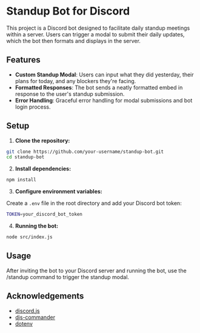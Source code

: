 # Standup Bot for Discord

This project is a Discord bot designed to facilitate daily standup meetings within a server. Users can trigger a modal to submit their daily updates, which the bot then formats and displays in the server.

## Features

- **Custom Standup Modal**: Users can input what they did yesterday, their plans for today, and any blockers they're facing.
- **Formatted Responses**: The bot sends a neatly formatted embed in response to the user's standup submission.
- **Error Handling**: Graceful error handling for modal submissions and bot login process.

## Setup

1. **Clone the repository:**

```bash
git clone https://github.com/your-username/standup-bot.git
cd standup-bot
```

2. **Install dependencies:**
   
  ```bash
  npm install
  ```

3. **Configure environment variables:**

Create a `.env` file in the root directory and add your Discord bot token:
   
```bash
TOKEN=your_discord_bot_token
```

4. **Running the bot:**
```bash
node src/index.js
```

## Usage
After inviting the bot to your Discord server and running the bot, use the /standup command to trigger the standup modal.

## Acknowledgements
- [discord.js](https://discordjs.guide/)
- [djs-commander](https://github.com/notunderctrl/djs-commander)
- [dotenv](https://www.npmjs.com/package/dotenv)
